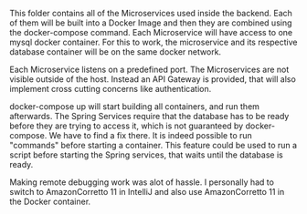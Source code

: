 This folder contains all of the Microservices used inside the backend.
Each of them will be built into a Docker Image and then they are combined using the
docker-compose command.
Each Microservice will have access to one mysql docker container.
For this to work, the microservice and its respective database container will be on the same docker network.

Each Microservice listens on a predefined port.
The Microservices are not visible outside of the host. Instead an API Gateway is provided, that will also implement cross cutting concerns like authentication.

docker-compose up will start building all containers, and run them afterwards.
The Spring Services require that the database has to be ready before they are trying to access it, which is not guaranteed by docker-compose.
We have to find a fix there. It is indeed possible to run "commands" before starting a container. This feature could be used to run a script before starting
the Spring services, that waits until the database is ready.

Making remote debugging work was alot of hassle.
I personally had to switch to AmazonCorretto 11 in IntelliJ and also use AmazonCorretto 11 in the Docker container.